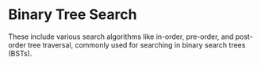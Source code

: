 # Binary Tree Search
These include various search algorithms like in-order, pre-order, and post-order tree traversal, commonly used for searching in binary search trees (BSTs).

